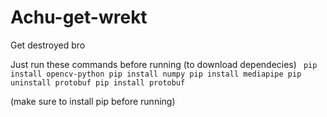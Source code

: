 # Achu-get-wrekt
Get destroyed bro

Just run these commands before running (to download dependecies)
`
pip install opencv-python
pip install numpy
pip install mediapipe
pip uninstall protobuf
pip install protobuf`

(make sure to install pip before running)
